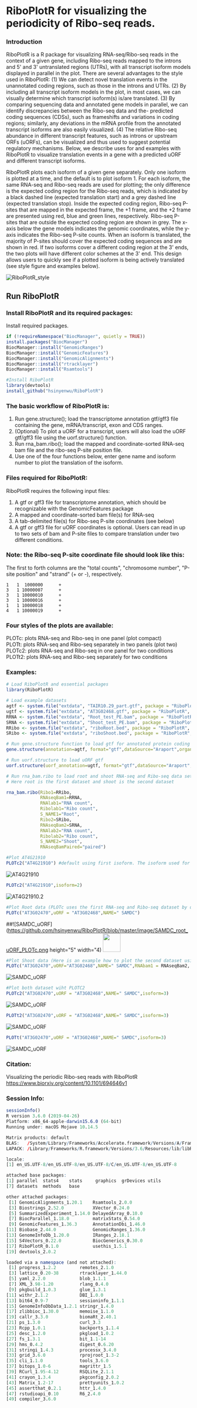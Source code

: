 # RiboPlotR for visualizing the periodicity of Ribo-seq reads.
### Introduction

RiboPlotR is a R package for visualizing RNA-seq/Ribo-seq reads in the context of a given gene, including Ribo-seq reads mapped to the introns and 5' and 3' untranslated regions (UTRs), with all transcript isoform models displayed in parallel in the plot. There are several advantages to the style used in RiboPlotR: (1) We can detect novel translation events in the unannotated coding regions, such as those in the introns and UTRs. (2) By including all transcript isoform models in the plot, in most cases, we can visually determine which transcript isoform(s) is/are translated. (3) By comparing sequencing data and annotated gene models in parallel, we can identify discrepancies between the Ribo-seq data and the- predicted coding sequences (CDSs), such as frameshifts and variations in coding regions; similarly, any deviations in the mRNA profile from the annotated transcript isoforms are also easily visualized. (4) The relative Ribo-seq abundance in different transcript features, such as introns or upstream ORFs (uORFs), can be visualized and thus used to suggest potential regulatory mechanisms. Below, we describe uses for and examples with RiboPlotR to visualize translation events in a gene with a predicted uORF and different transcript isoforms.

RiboPlotR plots each isoform of a given gene separately. Only one isoform is plotted at a time, and the default is to plot isoform 1. For each isoform, the same RNA-seq and Ribo-seq reads are used for plotting; the only difference is the expected coding region for the Ribo-seq reads, which is indicated by a black dashed line (expected translation start) and a grey dashed line (expected translation stop). Inside the expected coding region, Ribo-seq P-sites that are mapped in the expected frame, the +1 frame, and the +2 frame are presented using red, blue and green lines, respectively. Ribo-seq P-sites that are outside the expected coding region are shown in grey. The x-axis below the gene models indicates the genomic coordinates, while the y-axis indicates the Ribo-seq P-site counts. When an isoform is translated, the majority of P-sites should cover the expected coding sequences and are shown in red. If two isoforms cover a different coding region at the 3' ends, the two plots will have different color schemes at the 3' end. This design allows users to quickly see if a plotted isoform is being actively translated (see style figure and examples below).  

![RiboPlotR_style](https://github.com/hsinyenwu/RiboPlotR/blob/master/image/Plotting-style.png)

## Run RiboPlotR
### Install RiboPlotR and its required packages: 

Install required packages.
```R
if (!requireNamespace("BiocManager", quietly = TRUE))
install.packages("BiocManager")
BiocManager::install("GenomicRanges")
BiocManager::install("GenomicFeatures")
BiocManager::install("GenomicAlignments")
BiocManager::install("rtracklayer") 
BiocManager::install("Rsamtools") 

#Install RiboPlotR
library(devtools)
install_github("hsinyenwu/RiboPlotR")
```

### The basic workflow of RiboPlotR is:
1. Run gene.structure(); load the transcriptome annotation gtf/gff3 file containing the gene, mRNA/transcript, exon and CDS ranges.  
2. (Optional) To plot a uORF for a transcript, users will also load the uORF gtf/gff3 file using the uorf.structure() function.  
3. Run rna_bam.ribo(); load the mapped and coordinate-sorted RNA-seq bam file and the ribo-seq P-site position file.  
4. Use one of the four functions below, enter gene name and isoform number to plot the translation of the isoform.  

### Files required for RiboPlotR:

RiboPlotR requires the following input files: 
1. A gtf or gff3 file for transcriptome annotation, which should be recognizable with the GenomicFeatures package
2. A mapped and coordinate-sorted bam file(s) for RNA-seq
3. A tab-delimited file(s) for Ribo-seq P-site coordinates (see below)
4. A gtf or gff3 file for uORF coordinates is optional. 
Users can read in up to two sets of bam and P-site files to compare translation under two different conditions.

### Note: the Ribo-seq P-site coordinate file should look like this:
The first to forth columns are the "total counts", "chromosome number", "P-site position" and "strand" (+ or -), respectively.
```
1   1  1000000      +
3   1 10000007      +
3   1 10000010      +
3   1 10000016      +
1   1 10000018      +
4   1 10000019      +
```

### Four styles of the plots are available:
PLOTc: plots RNA-seq and Ribo-seq in one panel (plot compact)  
PLOTt: plots RNA-seq and Ribo-seq separately in two panels (plot two)  
PLOTc2: plots RNA-seq and Ribo-seq in one panel for two conditions  
PLOTt2: plots RNA-seq and Ribo-seq separately for two conditions  

### Examples:
```R
# Load RiboPlotR and essential packages
library(RiboPlotR)

# Load example datasets
agtf <- system.file("extdata", "TAIR10.29_part.gtf", package = "RiboPlotR", mustWork = TRUE) #Annotation
ugtf <- system.file("extdata", "AT3G02468.gtf", package = "RiboPlotR", mustWork = TRUE) #uORF annotation
RRNA <- system.file("extdata", "Root_test_PE.bam", package = "RiboPlotR", mustWork = TRUE) #Root RNA-seq data
SRNA <- system.file("extdata", "Shoot_test_PE.bam", package = "RiboPlotR", mustWork = TRUE) #Shoot RNA-seq data
RRibo <- system.file("extdata", "riboRoot.bed", package = "RiboPlotR", mustWork = TRUE) #Root Ribo-seq data
SRibo <- system.file("extdata", "riboShoot.bed", package = "RiboPlotR", mustWork = TRUE) #Shoot Ribo-seq data

# Run gene.structure function to load gtf for annotated protein coding genes
gene.structure(annotation=agtf, format="gtf",dataSource="Araport",organism="Arabidopsis thaliana")

# Run uorf.structure to load uORF gtf
uorf.structure(uorf_annotation=ugtf, format="gtf",dataSource="Araport",organism="Arabidopsis thaliana")

# Run rna_bam.ribo to load root and shoot RNA-seq and Ribo-seq data sets
# Here root is the first dataset and shoot is the second dataset 

rna_bam.ribo(Ribo1=RRibo,
             RNAseqBam1=RRNA,
             RNAlab1="RNA count",
             Ribolab1="Ribo count",
             S_NAME1="Root",
             Ribo2=SRibo,
             RNAseqBam2=SRNA,
             RNAlab2="RNA count",
             Ribolab2="Ribo count",
             S_NAME2="Shoot",
             RNAseqBamPaired="paired")

#Plot AT4G21910 
PLOTc2("AT4G21910") #default using first isoform. The isoform used for plotting is marked in bold.
```
![AT4G21910](https://github.com/hsinyenwu/RiboPlotR/blob/master/image/AT4G21910.png)  

```R
PLOTc2("AT4G21910",isoform=2)
```
![AT4G21910.2](https://github.com/hsinyenwu/RiboPlotR/blob/master/image/AT4G21910_isoform2.png)

```R
#Plot Root data (PLOTc uses the first RNA-seq and Ribo-seq dataset by default. Here the first dataset is the Root dataset.) 
PLOTc("AT3G02470",uORF = "AT3G02468",NAME=" SAMDC")
```

##![SAMDC_uORF](https://github.com/hsinyenwu/RiboPlotR/blob/master/image/SAMDC_root_uORF_PLOTc.png height="5" width="4)
<img src="https://github.com/hsinyenwu/RiboPlotR/blob/master/image/SAMDC_root_uORF_PLOTc.png" height="50" width="48">

```R
#Plot Shoot data (Here is an example how to plot the second dataset using PLOTc)
PLOTc("AT3G02470",uORF="AT3G02468",NAME=" SAMDC",RNAbam1 = RNAseqBam2, ribo1 = Ribo2, SAMPLE1 = "Shoot")
```
![SAMDC_uORF](https://github.com/hsinyenwu/RiboPlotR/blob/master/image/SAMDC_shoot.png)

```R
#Plot both dataset wiht PLOTC2
PLOTc2("AT3G02470",uORF = "AT3G02468",NAME=" SAMDC",isoform=3)
```
![SAMDC_uORF](https://github.com/hsinyenwu/RiboPlotR/blob/master/image/SAMDC_PLOTt2.png)

```R
PLOTt2("AT3G02470",uORF = "AT3G02468",NAME=" SAMDC",isoform=3)
```
![SAMDC_uORF](https://github.com/hsinyenwu/RiboPlotR/blob/master/image/SAMDC_PLOTt2.png)

```R
PLOTt("AT3G02470",uORF = "AT3G02468",NAME=" SAMDC",isoform=3)
```
![SAMDC_uORF](https://github.com/hsinyenwu/RiboPlotR/blob/master/image/SAMDC_PLOTt_Root.png)

### Citation:
Visualizing the periodic Ribo-seq reads with RiboPlotR  
https://www.biorxiv.org/content/10.1101/694646v1  

### Session Info:
```R
sessionInfo()
R version 3.6.0 (2019-04-26)
Platform: x86_64-apple-darwin15.6.0 (64-bit)
Running under: macOS Mojave 10.14.5

Matrix products: default
BLAS:   /System/Library/Frameworks/Accelerate.framework/Versions/A/Frameworks/vecLib.framework/Versions/A/libBLAS.dylib
LAPACK: /Library/Frameworks/R.framework/Versions/3.6/Resources/lib/libRlapack.dylib

locale:
[1] en_US.UTF-8/en_US.UTF-8/en_US.UTF-8/C/en_US.UTF-8/en_US.UTF-8

attached base packages:
[1] parallel  stats4    stats     graphics  grDevices utils    
[7] datasets  methods   base     

other attached packages:
 [1] GenomicAlignments_1.20.1    Rsamtools_2.0.0            
 [3] Biostrings_2.52.0           XVector_0.24.0             
 [5] SummarizedExperiment_1.14.0 DelayedArray_0.10.0        
 [7] BiocParallel_1.18.0         matrixStats_0.54.0         
 [9] GenomicFeatures_1.36.3      AnnotationDbi_1.46.0       
[11] Biobase_2.44.0              GenomicRanges_1.36.0       
[13] GenomeInfoDb_1.20.0         IRanges_2.18.1             
[15] S4Vectors_0.22.0            BiocGenerics_0.30.0        
[17] RiboPlotR_0.1.0             usethis_1.5.1              
[19] devtools_2.0.2             

loaded via a namespace (and not attached):
 [1] progress_1.2.2         remotes_2.1.0         
 [3] lattice_0.20-38        rtracklayer_1.44.0    
 [5] yaml_2.2.0             blob_1.1.1            
 [7] XML_3.98-1.20          rlang_0.4.0           
 [9] pkgbuild_1.0.3         glue_1.3.1            
[11] withr_2.1.2            DBI_1.0.0             
[13] bit64_0.9-7            sessioninfo_1.1.1     
[15] GenomeInfoDbData_1.2.1 stringr_1.4.0         
[17] zlibbioc_1.30.0        memoise_1.1.0         
[19] callr_3.3.0            biomaRt_2.40.1        
[21] ps_1.3.0               curl_3.3              
[23] Rcpp_1.0.1             backports_1.1.4       
[25] desc_1.2.0             pkgload_1.0.2         
[27] fs_1.3.1               bit_1.1-14            
[29] hms_0.4.2              digest_0.6.20         
[31] stringi_1.4.3          processx_3.4.0        
[33] grid_3.6.0             rprojroot_1.3-2       
[35] cli_1.1.0              tools_3.6.0           
[37] bitops_1.0-6           magrittr_1.5          
[39] RCurl_1.95-4.12        RSQLite_2.1.1         
[41] crayon_1.3.4           pkgconfig_2.0.2       
[43] Matrix_1.2-17          prettyunits_1.0.2     
[45] assertthat_0.2.1       httr_1.4.0            
[47] rstudioapi_0.10        R6_2.4.0              
[49] compiler_3.6.0      
```
